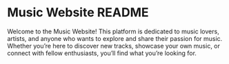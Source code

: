 # Music Website README
<p> Welcome to the Music Website! This platform is dedicated to music lovers, artists, and anyone who wants to explore and share their passion for music. Whether you’re here to discover new tracks, showcase your own music, or connect with fellow enthusiasts, you’ll find what you’re looking for. </p>

